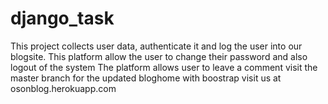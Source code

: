 # django_task
This project collects user data, authenticate it and log the user into our blogsite.
This platform allow the user to change their password and also logout of the system
The platform allows user to leave a comment
visit the master branch for the updated bloghome with boostrap
visit us at osonblog.herokuapp.com
